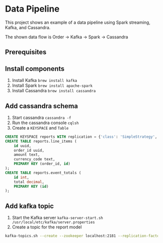 # Data Pipeline

This project shows an example of a data pipeline using Spark streaming, Kafka, and Cassandra.

The shown data flow is Order -> Kafka -> Spark -> Cassandra


## Prerequisites

## Install components

1. Install Kafka `brew install kafka`
1. Install Spark `brew install apache-spark`
1. Install Cassandra `brew install cassandra`

## Add cassandra schema

1. Start cassandra `cassandra -f`
1. Run the cassandra console `cqlsh`
1. Create a `KEYSPACE` and `Table`


```sql
CREATE KEYSPACE reports WITH replication = {'class': 'SimpleStrategy', 'replication_factor': 1 };
CREATE TABLE reports.line_items (
    id uuid,
    order_id uuid,
    amount text,
    currency_code text,
    PRIMARY KEY (order_id, id)
);
CREATE TABLE reports.event_totals (
    id int,
    total decimal,
    PRIMARY KEY (id)
);
```

## Add kafka topic

1. Start the Kafka server `kafka-server-start.sh /usr/local/etc/kafka/server.properties`
1. Create a topic for the report model

```bash
kafka-topics.sh --create --zookeeper localhost:2181 --replication-factor 1 --partitions 1 --topic order-topic
```
